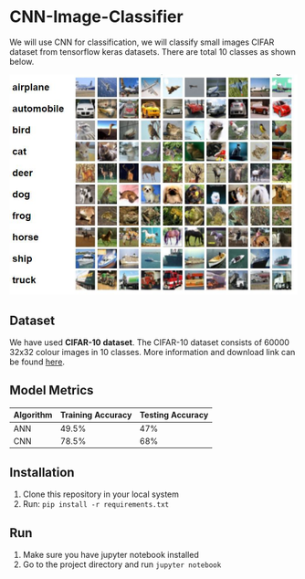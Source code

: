 # CNN-Image-Classifier

We will use CNN for classification, we will classify small images CIFAR dataset from tensorflow keras datasets. There are total 10 classes as shown below.

![dataset image](./images/dataset_image.jpg)

## Dataset
We have used **CIFAR-10 dataset**. The CIFAR-10 dataset consists of 60000 32x32 colour images in 10 classes. More information and download link can be found [here](https://www.cs.toronto.edu/~kriz/cifar.html).

## Model Metrics

| Algorithm | Training Accuracy     | Testing Accuracy                |
| :-------- | :------- | :------------------------- |
| ANN | 49.5% | 47% |
| CNN | 78.5% | 68% |


## Installation
1. Clone this repository in your local system
2. Run: ``` pip install -r requirements.txt ```

## Run
1. Make sure you have jupyter notebook installed
2. Go to the project directory and run ``` jupyter notebook ```
